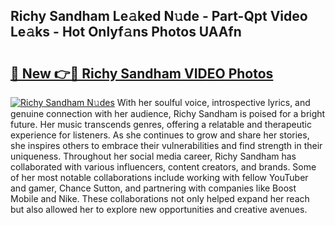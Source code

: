## Richy Sandham Le𝚊ked N𝚞de - Part-Qpt Video Le𝚊ks - Hot Onlyf𝚊ns Photos UAAfn

# <h2><a href="http://ac2094.deff.icu/?id=Richy+Sandham">🔗 New 👉🔴 Richy Sandham VIDEO Photos</a></h2>

[![Richy Sandham N𝚞des](https://i.imgur.com/rIISA9y.gif)](http://ac2094.deff.icu/?id=Richy+Sandham)
With her soulful voice, introspective lyrics, and genuine connection with her audience, Richy Sandham is poised for a bright future. Her music transcends genres, offering a relatable and therapeutic experience for listeners. As she continues to grow and share her stories, she inspires others to embrace their vulnerabilities and find strength in their uniqueness. Throughout her social media career, Richy Sandham has collaborated with various influencers, content creators, and brands. Some of her most notable collaborations include working with fellow YouTuber and gamer, Chance Sutton, and partnering with companies like Boost Mobile and Nike. These collaborations not only helped expand her reach but also allowed her to explore new opportunities and creative avenues.
